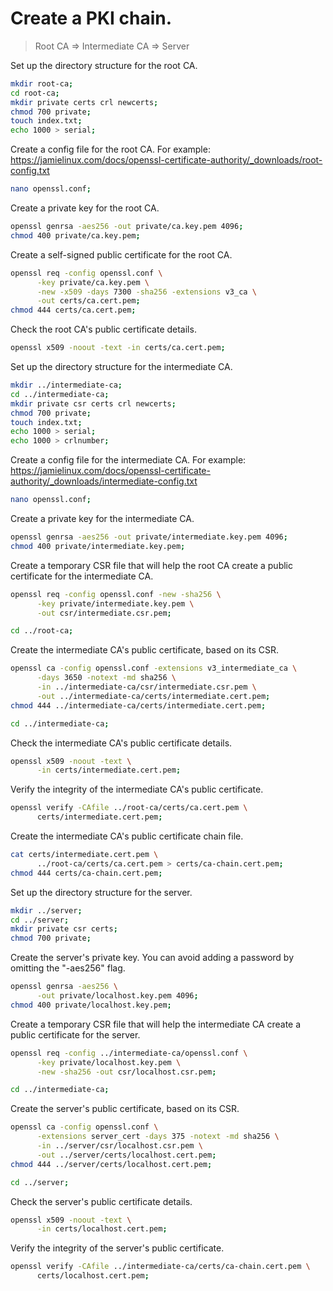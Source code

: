 # Create a PKI chain.

> Root CA => Intermediate CA => Server

Set up the directory structure for the root CA.

```sh
mkdir root-ca;
cd root-ca;
mkdir private certs crl newcerts;
chmod 700 private;
touch index.txt;
echo 1000 > serial;
```

Create a config file for the root CA. For example:
https://jamielinux.com/docs/openssl-certificate-authority/_downloads/root-config.txt

```sh
nano openssl.conf;
```

Create a private key for the root CA.

```sh
openssl genrsa -aes256 -out private/ca.key.pem 4096;
chmod 400 private/ca.key.pem;
```

Create a self-signed public certificate for the root CA.

```sh
openssl req -config openssl.conf \
      -key private/ca.key.pem \
      -new -x509 -days 7300 -sha256 -extensions v3_ca \
      -out certs/ca.cert.pem;
chmod 444 certs/ca.cert.pem;
```

Check the root CA's public certificate details.

```sh
openssl x509 -noout -text -in certs/ca.cert.pem;
```

Set up the directory structure for the intermediate CA.

```sh
mkdir ../intermediate-ca;
cd ../intermediate-ca;
mkdir private csr certs crl newcerts;
chmod 700 private;
touch index.txt;
echo 1000 > serial;
echo 1000 > crlnumber;
```

Create a config file for the intermediate CA. For example:
https://jamielinux.com/docs/openssl-certificate-authority/_downloads/intermediate-config.txt

```sh
nano openssl.conf;
```

Create a private key for the intermediate CA.

```sh
openssl genrsa -aes256 -out private/intermediate.key.pem 4096;
chmod 400 private/intermediate.key.pem;
```

Create a temporary CSR file that will help the root CA create a public certificate for the intermediate CA.

```sh
openssl req -config openssl.conf -new -sha256 \
      -key private/intermediate.key.pem \
      -out csr/intermediate.csr.pem;
```

```sh
cd ../root-ca;
```

Create the intermediate CA's public certificate, based on its CSR.

```sh
openssl ca -config openssl.conf -extensions v3_intermediate_ca \
      -days 3650 -notext -md sha256 \
      -in ../intermediate-ca/csr/intermediate.csr.pem \
      -out ../intermediate-ca/certs/intermediate.cert.pem;
chmod 444 ../intermediate-ca/certs/intermediate.cert.pem;
```

```sh
cd ../intermediate-ca;
```

Check the intermediate CA's public certificate details.

```sh
openssl x509 -noout -text \
      -in certs/intermediate.cert.pem;
```

Verify the integrity of the intermediate CA's public certificate.

```sh
openssl verify -CAfile ../root-ca/certs/ca.cert.pem \
      certs/intermediate.cert.pem;
```

Create the intermediate CA's public certificate chain file.

```sh
cat certs/intermediate.cert.pem \
      ../root-ca/certs/ca.cert.pem > certs/ca-chain.cert.pem;
chmod 444 certs/ca-chain.cert.pem;
```

Set up the directory structure for the server.

```sh
mkdir ../server;
cd ../server;
mkdir private csr certs;
chmod 700 private;
```

Create the server's private key. You can avoid adding a password by omitting the "-aes256" flag.

```sh
openssl genrsa -aes256 \
      -out private/localhost.key.pem 4096;
chmod 400 private/localhost.key.pem;
```

Create a temporary CSR file that will help the intermediate CA create a public certificate for the server.

```sh
openssl req -config ../intermediate-ca/openssl.conf \
      -key private/localhost.key.pem \
      -new -sha256 -out csr/localhost.csr.pem;
```

```sh
cd ../intermediate-ca;
```

Create the server's public certificate, based on its CSR.

```sh
openssl ca -config openssl.conf \
      -extensions server_cert -days 375 -notext -md sha256 \
      -in ../server/csr/localhost.csr.pem \
      -out ../server/certs/localhost.cert.pem;
chmod 444 ../server/certs/localhost.cert.pem;
```

```sh
cd ../server;
```

Check the server's public certificate details.

```sh
openssl x509 -noout -text \
      -in certs/localhost.cert.pem;
```

Verify the integrity of the server's public certificate.

```sh
openssl verify -CAfile ../intermediate-ca/certs/ca-chain.cert.pem \
      certs/localhost.cert.pem;
```
